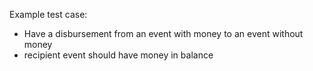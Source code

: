 Example test case:
- Have a disbursement from an event with money to an event without money
- recipient event should have money in balance